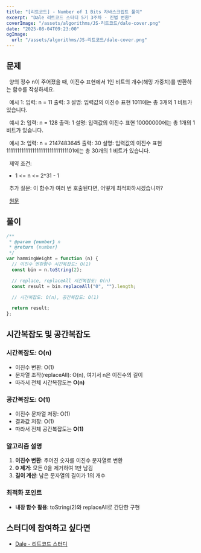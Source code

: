 ```yaml
---
title: "[리트코드] - Number of 1 Bits 자바스크립트 풀이"
excerpt: "Dale 리트코드 스터디 5기 3주차 - 진법 변환"
coverImage: "/assets/algorithms/JS-리트코드/dale-cover.png"
date: "2025-08-04T09:23:00"
ogImage:
  url: "/assets/algorithms/JS-리트코드/dale-cover.png"
---
```


## 문제

&nbsp;
양의 정수 n이 주어졌을 때, 이진수 표현에서 1인 비트의 개수(해밍 가중치)를 반환하는 함수를 작성하세요.

&nbsp;
예시 1:
입력: n = 11
출력: 3
설명: 입력값의 이진수 표현 1011에는 총 3개의 1 비트가 있습니다.

&nbsp;
예시 2:
입력: n = 128
출력: 1
설명: 입력값의 이진수 표현 10000000에는 총 1개의 1 비트가 있습니다.

&nbsp;
예시 3:
입력: n = 2147483645
출력: 30
설명: 입력값의 이진수 표현 1111111111111111111111111111101에는 총 30개의 1 비트가 있습니다.

&nbsp;
제약 조건:

- 1 <= n <= 2^31 - 1

&nbsp;
추가 질문: 이 함수가 여러 번 호출된다면, 어떻게 최적화하시겠습니까?

&nbsp;
[원문](https://leetcode.com/problems/number-of-1-bits/description/)

## 풀이

```javascript
/**
 * @param {number} n
 * @return {number}
 */
var hammingWeight = function (n) {
  // 이진수 변환함수 시간복잡도: O(1)
  const bin = n.toString(2);

  // replace, replaceAll 시간복잡도: O(n)
  const result = bin.replaceAll("0", "").length;

  // 시간복잡도: O(n), 공간복잡도: O(1)

  return result;
};
```

## 시간복잡도 및 공간복잡도

### 시간복잡도: O(n)

- 이진수 변환: O(1)
- 문자열 조작(replaceAll): O(n), 여기서 n은 이진수의 길이
- 따라서 전체 시간복잡도는 **O(n)**

### 공간복잡도: O(1)

- 이진수 문자열 저장: O(1)
- 결과값 저장: O(1)
- 따라서 전체 공간복잡도는 **O(1)**

### 알고리즘 설명

1. **이진수 변환**: 주어진 숫자를 이진수 문자열로 변환
2. **0 제거**: 모든 0을 제거하여 1만 남김
3. **길이 계산**: 남은 문자열의 길이가 1의 개수

### 최적화 포인트

- **내장 함수 활용**: toString(2)와 replaceAll로 간단한 구현

## 스터디에 참여하고 싶다면

- [Dale - 리트코드 스터디](https://github.com/DaleStudy/leetcode-study)
